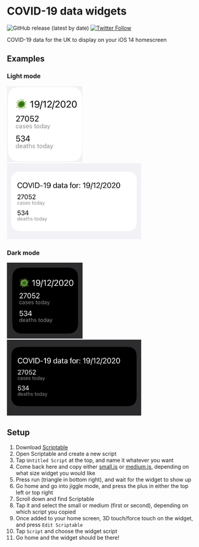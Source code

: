 # COVID-19 data widgets
![GitHub release (latest by date)](https://img.shields.io/github/v/release/ChopsKingsland/UK-COVID19-widgets)   [<img alt="Twitter Follow" src="https://img.shields.io/twitter/follow/ChopsKingsland">](https://twitter.com/intent/follow?screen_name=ChopsKingsland)

COVID-19 data for the UK to display on your iOS 14 homescreen

## Examples
### Light mode
<img src="https://github.com/ChopsKingsland/UK-COVID19-widgets/blob/main/images/light-small.png?raw=true" height="200" /><img src="https://github.com/ChopsKingsland/UK-COVID19-widgets/blob/main/images/light-medium.png?raw=true" height="200" />

### Dark mode
<img src="https://github.com/ChopsKingsland/UK-COVID19-widgets/blob/main/images/dark-small.png?raw=true" height="200" /><img src="https://github.com/ChopsKingsland/UK-COVID19-widgets/blob/main/images/dark-medium.png?raw=true" height="200" />

## Setup
1. Download [Scriptable](https://apps.apple.com/us/app/scriptable/id1405459188?ign-mpt=uo%3D4)
2. Open Scriptable and create a new script
3. Tap `Untitled Script` at the top, and name it whatever you want
4. Come back here and copy either [small.js](https://raw.githubusercontent.com/ChopsKingsland/UK-COVID19-widgets/main/small.js) or [medium.js](https://raw.githubusercontent.com/ChopsKingsland/UK-COVID19-widgets/main/small.js), depending on what size widget you would like
5. Press run (triangle in bottom right), and wait for the widget to show up
6. Go home and go into jiggle mode, and press the plus in either the top left or top right
7. Scroll down and find Scriptable
8. Tap it and select the small or medium (first or second), depending on which script you copied
9. Once added to your home screen, 3D touch/force touch on the widget, and press `Edit Scriptable`
10. Tap `Script` and choose the widget script
11. Go home and the widget should be there!

